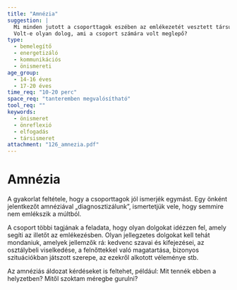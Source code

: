 ```yaml
---
title: "Amnézia"
suggestion: | 
  Mi minden jutott a csoporttagok eszében az emlékezetét vesztett társukról? Voltak olyan felvetések, amelyek meglepték az „amnéziás” társat? Mi volt az? Miért volt meglepő? Milyen érzéseket keltett benne ez  a gyakorlat 
  Volt-e olyan dolog, ami a csoport számára volt meglepő?
type:
  - bemelegítő
  - energetizáló
  - kommunikációs
  - önismereti
age_group:
  - 14-16 éves
  - 17-20 éves
time_req: "10-20 perc"
space_req: "tanteremben megvalósítható"
tool_req: ""
keywords: 
  - önismeret
  - önreflexió
  - elfogadás
  - társismeret
attachment: "126_amnezia.pdf"
---
```


# Amnézia

A gyakorlat feltétele, hogy a csoporttagok jól ismerjék egymást. Egy önként jelentkezőt amnéziával „diagnosztizálunk”, ismertetjük vele, hogy semmire nem emlékszik a múltból.

A csoport többi tagjának a feladata, hogy olyan dolgokat idézzen fel, amely segíti az illetőt az emlékezésben. Olyan jellegzetes dolgokat kell tehát mondaniuk, amelyek jellemzők rá: kedvenc szavai és kifejezései, az osztálybeli viselkedése, a felnőttekkel való magatartása, bizonyos szituációkban játszott szerepe, az ezekről alkotott véleménye stb.

Az amnéziás áldozat kérdéseket is feltehet, például: Mit tennék ebben a helyzetben? Mitől szoktam méregbe gurulni?
  
  
